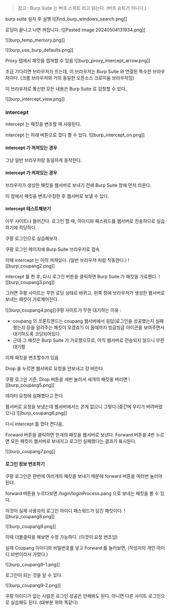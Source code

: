 
>참고 : Burp Suite 는 버프 스위트 라고 읽는다. (버프 슈트가 아니다.)

burp suite 설치 후 실행
![[find_burp_windows_search.png]]


로딩이 끝나고 나면 켜집니다.
![[Pasted image 20240504131934.png]]



![[burp_temp_memory.png]]



![[burp_use_burp_defaults.png]]


Proxy 탭에서 패킷을 캡쳐할 수 있음
![[burp_proxy_intercept_arrow.png]]

조금 기다리면 브라우저가 뜨는데, 이 브라우저는 Burp Suite 와 연결된 특수한 브라우저이다. (크롬 브라우저와 거의 동일한 오픈소스 크로미윰 브라우저임)

이 브라우저로 통신한 모든 내용은 Burp Suite 로 감청할 수 있다.

![[burp_intercept_view.png]]

### intercept

intercept 는 패킷을 변조할 때 사용된다.

intercept 는 아래 버튼으로 껐다 켤 수 있다.
![[burp_intercept_on.png]]

#### intercept 가 꺼져있는 경우
그냥 일반 브라우저랑 동일하게 동작한다.

#### intercept 가 켜져있는 경우
브라우저가 생성한 패킷을 웹서버로 보내기 전에 Burp Suite 창에 먼저 띄운다.

이 창에서 패킷을 변조/수정한 후 웹서버로 보낼 수 있다.

#### intercept 테스트해보기

아무 사이트나 들어간다. 로그인 할 때, 아이디와 패스워드를 웹서버로 전송하므로 실습하기에 적당하다.

쿠팡 로그인으로 실습해보자.

쿠팡 로그인 페이지에 Burp Suite 브라우저로 접속

이때 intercept 는 아직 꺼져있다. (일반 브라우저 처럼 작동한다.)
![[burp_coupang2.png]]

intercept 를 켠 후, 다시 로그인 버튼을 클릭하면 Burp Suite 가 패킷을 가로챈다.
![[burp_coupang3.png]]

그러면 쿠팡 사이트는 무한 로딩 상태로 바뀌고, 왼쪽 창에 브라우저가 생성한 웹서버로 보내는 패킷이 가로채어진다.

![[burp_coupang4.png]]쿠팡 사이트가 무한 대기하는 이유 :
- coupang 의 프론트엔드는 coupang 웹서버에서 응답(로그인을 성공했는지 실패했는지 등을 알려주는 패킷이 오겠죠?) 이 올때까지 빙글빙글 아이콘을 보여주면서 대기하도록 코딩되어있다.
- 근데 그 패킷은 Burp Suite 가 가로챘으므로, 아직 웹서버로 전송되지 않으니 무한대기함

이제 패킷을 변조할수가 있음

Drop 을 누르면 웹서버로 요청을 안보내고 걍 버린다.

쿠팡 로그인 기준, Drop 버튼을 세번 눌러서 세개의 패킷을 버리면
![[burp_coupang5.png]]

데이터 요청에 실패했다고 뜬다.

웹서버로 요청을 보냈는데 웹서버에서는 온게 없으니 그렇다.(중간에 우리가 버려버렸으니) 
![[burp_coupang6.png]]

다시 intercept 를 껐다 켠다음,

Forward 버튼을 클릭하면 한개의 패킷을 웹서버로 보낸다.
Forward 버튼을 4번 누르면 모든 패킷이 웹서버로 보내지고 로그인 실패했다는 결과가 표시된다.



![[burp_coupang7.png]]

#### 로그인 정보 변조하기
쿠팡 로그인은 한번에 여러개의 패킷을 보내기 때문에 forward 버튼을 여러번 눌러야 된다.

forward 버튼을 누르다보면
/login/loginProcess.pang 으로 보내는 패킷을 볼 수 있다.

이것이 실제 사용자의 로그인 아이디 패스워드가 담긴 패킷이다.
![[burp_coupang8.png]]


![[burp_coupang9.png]]

이때 더블클릭을 해보면 수정 가능하다. (이것이 요청 변조임)

실제 Coupang 아이디와 비밀번호를 넣고 Forward 를 눌러보면,
(작성자의 개인 아이디 비번이라서 가렸다.)

![[burp_coupang9-1.png]]

로그인이 되는 것을 알 수 있다.

![[burp_coupang9-2.png]]

쿠팡 아이디가 없는 사람은 로그인 성공은 안해봐도 된다.
아니면 다른 사이트 로그인으로 실습해도 된다. (대부분 위와 똑같다)